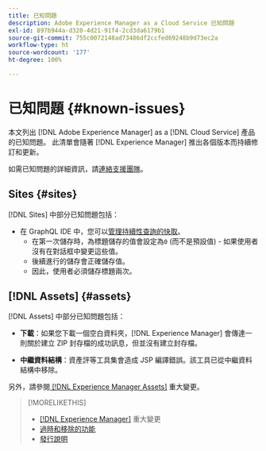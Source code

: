 ```yaml
---
title: 已知問題
description: Adobe Experience Manager as a Cloud Service 已知問題
exl-id: 897b944a-d320-4d21-91f4-2cd3da6179b1
source-git-commit: 755c0072148ad73486df2ccfed69248b9d73ec2a
workflow-type: ht
source-wordcount: '177'
ht-degree: 100%

---
```


# 已知問題 {#known-issues}

本文列出 [!DNL Adobe Experience Manager] as a [!DNL Cloud Service] 產品的已知問題。 此清單會隨著 [!DNL Experience Manager] 推出各個版本而持續修訂和更新。

如需已知問題的詳細資訊，請[連絡支援團隊](https://experienceleague.adobe.com/?lang=en&amp;support-solution=Experience+Manager#support)。

<!-- 
## Platform {#platform}
-->

## Sites {#sites}

[!DNL Sites] 中部分已知問題包括：

* 在 GraphQL IDE 中，您可以[管理持續性查詢的快取](/help/headless/graphql-api/graphiql-ide.md##managing-cache)。
   * 在第一次儲存時，為標題儲存的值會設定為`0` (而不是預設值) - 如果使用者沒有在對話框中變更這些值。
   * 後續進行的儲存會正確儲存值。
   * 因此，使用者必須儲存標題兩次。

## [!DNL Assets] {#assets}

<!-- Jira label: assets-cloud-known-issues -->

[!DNL Assets] 中部分已知問題包括：

* **下載**：如果您下載一個空白資料夾，[!DNL Experience Manager] 會傳達一則關於建立 ZIP 封存檔的成功訊息，但並沒有建立封存檔。

* **中繼資料結構**：資產評等工具集會造成 JSP 編譯錯誤。該工具已從中繼資料結構中移除。<!-- CQ-4282865, CQ-4284633 -->

另外，請參閱[ [!DNL Experience Manager Assets]](/help/assets/assets-cloud-changes.md) 重大變更。

<!-- This content was added at GA. Not sure if we should continue to have this commitment about upcoming features/enh. in the docs. Commenting it for now.

### Upcoming Assets capabilities {#upcoming-assets-capabilities}

A few capabilities of Adobe Experience Manager Assets that depend on foundation capabilities, which are not yet available in the Experience Manager as a Cloud Service deployment architecture, are expected to be enabled at a later stage:

* Capabilities not enabled at this stage due to dependency on Commerce Integration Framework APIs:
  * Photoshoot workflow models.
  * Product information tab in the asset properties user interface is not populated.

* Capabilities not enabled at this stage due to dependency on InDesign Server integration:
  * Asset Templates and Asset Catalogs.
  * Multi-page preview of Adobe InDesign files.
-->

>[!MORELIKETHIS]
>
>* [ [!DNL Experience Manager]](aem-cloud-changes.md) 重大變更
>* [過時和移除的功能](deprecated-removed-features.md)
>* [發行說明](home.md)

